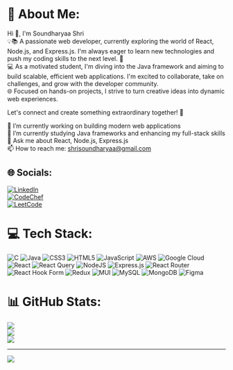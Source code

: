 # 💫 About Me:
Hi 👋, I'm Soundharyaa Shri  
💡📚 A passionate web developer, currently exploring the world of React, Node.js, and Express.js. I'm always eager to learn new technologies and push my coding skills to the next level. 🚀  
💻 As a motivated student, I'm diving into the Java framework and aiming to build scalable, efficient web applications. I'm excited to collaborate, take on challenges, and grow with the developer community.  
🌐 Focused on hands-on projects, I strive to turn creative ideas into dynamic web experiences.  

Let's connect and create something extraordinary together! 🌟  

🔭 I’m currently working on building modern web applications  
🌱 I’m currently studying Java frameworks and enhancing my full-stack skills  
💬 Ask me about React, Node.js, Express.js  
📫 How to reach me: shrisoundharyaa@gmail.com

## 🌐 Socials:
[![LinkedIn](https://img.shields.io/badge/LinkedIn-%230077B5.svg?logo=linkedin&logoColor=white)](https://www.linkedin.com/in/soundharyaa-shri-s-15b430299/)  
[![CodeChef](https://img.shields.io/badge/CodeChef-%23D35C6A.svg?logo=codechef&logoColor=white)](https://www.codechef.com/users/shrisoundharya)  
[![LeetCode](https://img.shields.io/badge/LeetCode-%23FFA116.svg?logo=leetcode&logoColor=white)](https://leetcode.com/u/shrisoundharyaa/)

# 💻 Tech Stack:
![C](https://img.shields.io/badge/c-%2300599C.svg?style=for-the-badge&logo=c&logoColor=white) ![Java](https://img.shields.io/badge/java-%23ED8B00.svg?style=for-the-badge&logo=openjdk&logoColor=white) ![CSS3](https://img.shields.io/badge/css3-%231572B6.svg?style=for-the-badge&logo=css3&logoColor=white) ![HTML5](https://img.shields.io/badge/html5-%23E34F26.svg?style=for-the-badge&logo=html5&logoColor=white) ![JavaScript](https://img.shields.io/badge/javascript-%23323330.svg?style=for-the-badge&logo=javascript&logoColor=%23F7DF1E) ![AWS](https://img.shields.io/badge/AWS-%23FF9900.svg?style=for-the-badge&logo=amazon-aws&logoColor=white) ![Google Cloud](https://img.shields.io/badge/GoogleCloud-%234285F4.svg?style=for-the-badge&logo=google-cloud&logoColor=white) ![React](https://img.shields.io/badge/react-%2320232a.svg?style=for-the-badge&logo=react&logoColor=%2361DAFB) ![React Query](https://img.shields.io/badge/-React%20Query-FF4154?style=for-the-badge&logo=react%20query&logoColor=white) ![NodeJS](https://img.shields.io/badge/node.js-6DA55F?style=for-the-badge&logo=node.js&logoColor=white) ![Express.js](https://img.shields.io/badge/express.js-%23404d59.svg?style=for-the-badge&logo=express&logoColor=%2361DAFB) ![React Router](https://img.shields.io/badge/React_Router-CA4245?style=for-the-badge&logo=react-router&logoColor=white) ![React Hook Form](https://img.shields.io/badge/React%20Hook%20Form-%23EC5990.svg?style=for-the-badge&logo=reacthookform&logoColor=white) ![Redux](https://img.shields.io/badge/redux-%23593d88.svg?style=for-the-badge&logo=redux&logoColor=white) ![MUI](https://img.shields.io/badge/MUI-%230081CB.svg?style=for-the-badge&logo=mui&logoColor=white) ![MySQL](https://img.shields.io/badge/mysql-4479A1.svg?style=for-the-badge&logo=mysql&logoColor=white) ![MongoDB](https://img.shields.io/badge/MongoDB-%234ea94b.svg?style=for-the-badge&logo=mongodb&logoColor=white) ![Figma](https://img.shields.io/badge/figma-%23F24E1E.svg?style=for-the-badge&logo=figma&logoColor=white)

# 📊 GitHub Stats:
![](https://github-readme-stats.vercel.app/api?username=shrisoundharyaa&theme=synthwave&hide_border=false&include_all_commits=true&count_private=true)<br/>
![](https://github-readme-streak-stats.herokuapp.com/?user=shrisoundharyaa&theme=synthwave&hide_border=false)<br/>
![](https://github-readme-stats.vercel.app/api/top-langs/?username=shrisoundharyaa&theme=synthwave&hide_border=false&include_all_commits=true&count_private=true&layout=compact)

---
[![](https://visitcount.itsvg.in/api?id=shrisoundharyaa&icon=0&color=0)](https://visitcount.itsvg.in)

<!-- Proudly created with GPRM ( https://gprm.itsvg.in ) -->
